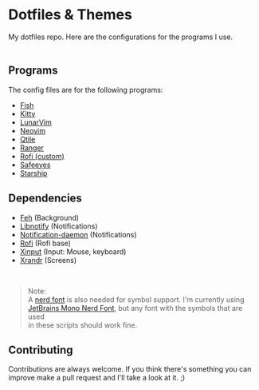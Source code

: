 # Dotfiles & Themes

My dotfiles repo. Here are the configurations for the programs I use.  
<br>

## Programs

The config files are for the following programs:

* [Fish](https://fishshell.com/)
* [Kitty](https://sw.kovidgoyal.net/kitty/)
* [LunarVim](https://www.lunarvim.org/)
* [Neovim](https://neovim.io/)
* [Qtile](http://www.qtile.org/)
* [Ranger](https://github.com/ranger/ranger)
* [Rofi (custom)](https://github.com/adi1090x/rofi)
* [Safeeyes](https://slgobinath.github.io/SafeEyes/)
* [Starship](https://starship.rs/)

## Dependencies

* [Feh](https://feh.finalrewind.org/) (Background)
* [Libnotify](https://gitlab.gnome.org/GNOME/libnotify) (Notifications)
* [Notification-daemon](https://gitlab.gnome.org/Archive/notification-daemon) (Notifications)
* [Rofi](https://github.com/davatorium/rofi) (Rofi base)
* [Xinput](https://gitlab.freedesktop.org/xorg/app/xinput) (Input: Mouse, keyboard)
* [Xrandr](https://gitlab.freedesktop.org/xorg/app/xrandr) (Screens)
  
  
<br>
  
> Note:  
A [nerd font](https://www.nerdfonts.com) is also needed for symbol support. 
I'm currently using  
[JetBrains Mono Nerd Font](https://www.programmingfonts.org/#jetbrainsmono), but any font with the symbols that are used  
in these scripts should work fine.
  
## Contributing  

Contributions are always welcome. If you think there's something you can  
improve make a pull request and I'll take a look at it. ;)
